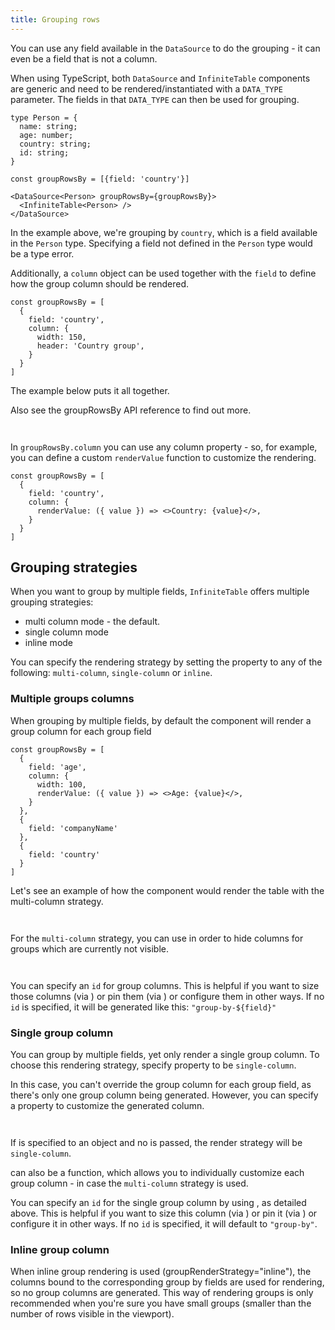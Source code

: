 ```yaml
---
title: Grouping rows
---
```


You can use any field available in the `DataSource` to do the grouping - it can even be a field that is not a column.

<Note>

When using TypeScript, both `DataSource` and `InfiniteTable` components are generic and need to be rendered/instantiated with a `DATA_TYPE` parameter. The fields in that `DATA_TYPE` can then be used for grouping.

</Note>


```tsx
type Person = {
  name: string;
  age: number;
  country: string;
  id: string;
}

const groupRowsBy = [{field: 'country'}]

<DataSource<Person> groupRowsBy={groupRowsBy}>
  <InfiniteTable<Person> />
</DataSource>

```
In the example above, we're grouping by `country`, which is a field available in the `Person` type. Specifying a field not defined in the `Person` type would be a type error.

Additionally, a `column` object can be used together with the `field` to define how the group column should be rendered.

```tsx
const groupRowsBy = [
  {
    field: 'country',
    column: {
      width: 150,
      header: 'Country group',
    }
  }
]
```

The example below puts it all together.

Also see the <DataSourcePropLink name="groupRowsBy"> groupRowsBy API reference</DataSourcePropLink> to find out more.

<Sandpack title="Simple row grouping">

```ts file=row-grouping-example.page.tsx
```
```ts file=columns.ts
```
</Sandpack>

In `groupRowsBy.column` you can use any column property - so, for example, you can define a custom `renderValue` function to customize the rendering.

```tsx
const groupRowsBy = [
  {
    field: 'country',
    column: {
      renderValue: ({ value }) => <>Country: {value}</>,
    }
  }
]
```

## Grouping strategies

When you want to group by multiple fields, `InfiniteTable` offers multiple grouping strategies:
 * multi column mode - the default.
 * single column mode
 * inline mode

You can specify the rendering strategy by setting the <PropLink name="groupRenderStrategy" /> property to any of the following: `multi-column`, `single-column` or `inline`.


### Multiple groups columns

When grouping by multiple fields, by default the component will render a group column for each group field

```tsx
const groupRowsBy = [
  {
    field: 'age',
    column: {
      width: 100,      
      renderValue: ({ value }) => <>Age: {value}</>,
    }
  },
  {
    field: 'companyName'
  },
  {
    field: 'country'
  }
]
```

Let's see an example of how the component would render the table with the multi-column strategy.

<Sandpack title="Multi-column group render strategy">

```ts file=row-grouping-multi-column-example.page.tsx
```
```ts file=columns.ts
```

</Sandpack>

For the `multi-column` strategy, you can use <PropLink name="hideEmptyGroupColumns" /> in order to hide columns for groups which are currently not visible.

<Sandpack title="Hide Empty Group Columns">

```ts file=../../reference/hideEmptyGroupColumns-example.page.tsx
```
```ts file=../../reference/employee-columns.ts as=employee-columns.ts
```

</Sandpack>

<Gotcha>

You can specify an `id` for group columns. This is helpful if you want to size those columns (via <PropLink name="columnSizing" />) or pin them (via <PropLink name="columnPinning" />) or configure them in other ways. If no `id` is specified, it will be generated like this: `"group-by-${field}"`

</Gotcha>

### Single group column

You can group by multiple fields, yet only render a single group column. To choose this rendering strategy, specify <PropLink name="groupRenderStrategy" /> property to be `single-column`.

In this case, you can't override the group column for each group field, as there's only one group column being generated. However, you can specify a <PropLink name="groupColumn" /> property to customize the generated column.
 
<Sandpack title="Single-column group render strategy">

```ts file=row-grouping-single-column-example.page.tsx
```
```ts file=columns.ts
```

</Sandpack>

<Note>

If <PropLink name="groupColumn" /> is specified to an object and no <PropLink name="groupRenderStrategy" /> is passed, the render strategy will be `single-column`.

<PropLink name="groupColumn" /> can also be a function, which allows you to individually customize each group column - in case the `multi-column` strategy is used.

</Note>


<Gotcha>

You can specify an `id` for the single group column by using <PropLink name="groupColumn" />, as detailed above. This is helpful if you want to size this column (via <PropLink name="columnSizing" />) or pin it (via <PropLink name="columnPinning" />) or configure it in other ways. If no `id` is specified, it will default to `"group-by"`.

</Gotcha>

### Inline group column

When inline group rendering is used (<PropLink name="groupRenderStrategy" code={false}>groupRenderStrategy="inline"</PropLink>), the columns bound to the corresponding group by fields are used for rendering, so no group columns are generated. This way of rendering groups is only recommended when you're sure you have small groups (smaller than the number of rows visible in the viewport).